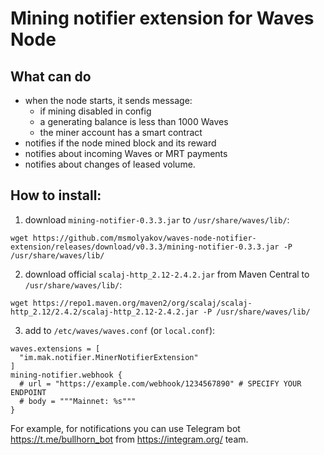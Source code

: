 # Mining notifier extension for Waves Node

## What can do

- when the node starts, it sends message:
  - if mining disabled in config
  - a generating balance is less than 1000 Waves
  - the miner account has a smart contract
- notifies if the node mined block and its reward
- notifies about incoming Waves or MRT payments
- notifies about changes of leased volume.

## How to install:
1. download `mining-notifier-0.3.3.jar` to `/usr/share/waves/lib/`:
```
wget https://github.com/msmolyakov/waves-node-notifier-extension/releases/download/v0.3.3/mining-notifier-0.3.3.jar -P /usr/share/waves/lib/
```
2. download official `scalaj-http_2.12-2.4.2.jar` from Maven Central to `/usr/share/waves/lib/`:
```
wget https://repo1.maven.org/maven2/org/scalaj/scalaj-http_2.12/2.4.2/scalaj-http_2.12-2.4.2.jar -P /usr/share/waves/lib/
```
3. add to `/etc/waves/waves.conf` (or `local.conf`):
```
waves.extensions = [
  "im.mak.notifier.MinerNotifierExtension"
]
mining-notifier.webhook {
  # url = "https://example.com/webhook/1234567890" # SPECIFY YOUR ENDPOINT
  # body = """Mainnet: %s"""
}
```
For example, for notifications you can use Telegram bot https://t.me/bullhorn_bot from https://integram.org/ team.
